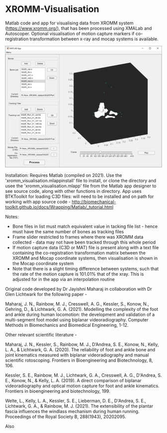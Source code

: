 # XROMM-Visualisation
Matlab code and app for visualising data from XROMM system (https://www.xromm.org/), that has been processed using XMALab and Autoscoper. Optional visualisation of motion capture markers if co-registration transformation between x-ray and mocap systems is available. 

![alt text](https://github.com/glichtwark/XROMM-Visualisation/blob/main/application_screenshot.JPG)

Installation:
Requires Matlab (compiled on 2021).
Use the 'xromm_visualisation.mlappinstall' file to install, or clone the directory and usee the 'xromm_visualisation.mlapp' file from the Matlab app designer to see source code, along with other functions in directory. App uses BTKToolkit for loading C3D files: will need to be installed and on path for working with app source code - http://biomechanical-toolkit.github.io/docs/Wrapping/Matlab/_tutorial.html

Notes:
- Bone files in list must match equivalent value in tacking file list - hence must have the same number of bones as tracking files
- Frame slider restricted to frames where there was XROMM data collected - data may not have been tracked through this whole period
- If motion capture data (C3D or MAT) file is present along with a text file containing the co-registration transformation matrix between the XROMM and Mocap coordinate systems, then visualisation is shown in the Mocap coordinate system
- Note that there is a slight timing difference between systems, such that the rate of the motion capture is 101.01% that of the xray. This is adjusted for in the app via an interpolation routine



Original code developed by Dr Jayishni Maharaj in collaboration with Dr Glen Lichtwark for the following paper - 

Maharaj, J. N., Rainbow, M. J., Cresswell, A. G., Kessler, S., Konow, N., Gehring, D., & Lichtwark, G. A. (2021). Modelling the complexity of the foot and ankle during human locomotion: the development and validation of a multi-segment foot model using biplanar videoradiography. Computer Methods in Biomechanics and Biomedical Engineering, 1-12.

Other relevant scientific literature - 

Maharaj, J. N., Kessler, S., Rainbow, M. J., D’Andrea, S. E., Konow, N., Kelly, L. A., & Lichtwark, G. A. (2020). The reliability of foot and ankle bone and joint kinematics measured with biplanar videoradiography and manual scientific rotoscoping. Frontiers in Bioengineering and Biotechnology, 8, 106.

Kessler, S. E., Rainbow, M. J., Lichtwark, G. A., Cresswell, A. G., D'Andrea, S. E., Konow, N., & Kelly, L. A. (2019). A direct comparison of biplanar videoradiography and optical motion capture for foot and ankle kinematics. Frontiers in bioengineering and biotechnology, 199.

Welte, L., Kelly, L. A., Kessler, S. E., Lieberman, D. E., D'Andrea, S. E., Lichtwark, G. A., & Rainbow, M. J. (2021). The extensibility of the plantar fascia influences the windlass mechanism during human running. Proceedings of the Royal Society B, 288(1943), 20202095.

Also 
